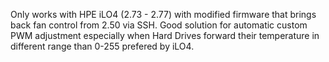 Only works with HPE iLO4 (2.73 - 2.77) with modified firmware that brings back fan control from 2.50 via SSH. 
Good solution for automatic custom PWM adjustment especially when Hard Drives forward their temperature in different range than 0-255 prefered by iLO4.




